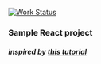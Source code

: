 [![Work Status](https://img.shields.io/badge/work-in%20progress-red.svg)](https://github.com/andrewnsk/react_news_feed)

### Sample React project
##### inspired by [this tutorial](https://www.google.com "Tutorial")